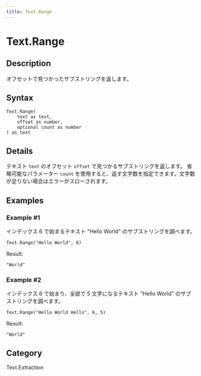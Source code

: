 ```yaml
---
title: Text.Range
---
```


# Text.Range


## Description

オフセットで見つかったサブストリングを返します。


## Syntax

```powerquery
Text.Range(
    text as text,
    offset as number,
    optional count as number
) as text
```


## Details

テキスト <code>text</code> のオフセット <code>offset</code> で見つかるサブストリングを返します。    省略可能なパラメーター <code>count</code> を使用すると、返す文字数を指定できます。文字数が足りない場合はエラーがスローされます。


## Examples

### Example #1 
インデックス 6 で始まるテキスト &#34;Hello World&#34; のサブストリングを調べます。
```powerquery
Text.Range("Hello World", 6)
```

Result: 
```powerquery
"World"
```


### Example #2 
インデックス 6 で始まり、全部で 5 文字になるテキスト &#34;Hello World&#34; のサブストリングを調べます。
```powerquery
Text.Range("Hello World Hello", 6, 5)
```

Result: 
```powerquery
"World"
```




## Category
Text.Extraction
